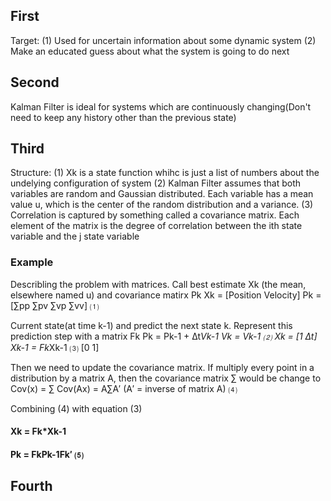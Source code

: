 ## First
Target: (1) Used for uncertain information about some dynamic system
        (2) Make an educated guess about what the system is going to do next

## Second
Kalman Filter is ideal for systems which are continuously changing(Don't need to keep any history other than the previous state)

## Third
Structure: (1) Xk is a state function whihc is just a list of numbers about the undelying configuration of system
           (2) Kalman Filter assumes that both variables are random and Gaussian distributed. Each variable has a mean value                u, which is the center of the random distribution and a variance.
           (3) Correlation is captured by something called a covariance matrix. Each element of the matrix is the degree of                  correlation between the ith state variable and the j state variable
           
### Example
Describling the problem with matrices. Call best estimate Xk (the mean, elsewhere named u) and covariance matirx Pk
Xk = [Position
      Velocity]
Pk = [∑pp ∑pv
      ∑vp ∑vv]                ⑴
      
Current state(at time k-1) and predict the next state k. Represent this prediction step with a matrix Fk
Pk = Pk-1 + ∆t*Vk-1
Vk = Vk-1                     ⑵
Xk = [1   ∆t]  Xk-1 = Fk*Xk-1 ⑶
     [0    1]

Then we need to update the covariance matrix. If multiply every point in a distribution by a matrix A, then the covariance matrix ∑ would be change to 
Cov(x) = ∑
Cov(Ax) = A∑A′         (A′ = inverse of matrix A)    ⑷

Combining (4) with equation (3)
#### Xk = Fk*Xk-1
#### Pk = FkPk-1Fk′        ⑸

## Fourth
